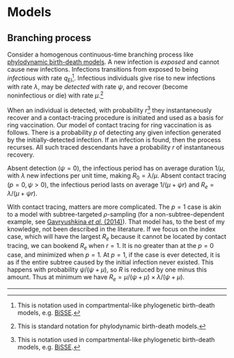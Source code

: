 # Models

## Branching process

Consider a homogenous continuous-time branching process like [phylodynamic birth-death models](https://academic.oup.com/mbe/article/29/1/347/1750040).
A new infection is _exposed_ and cannot cause new infections.
Infections transitions from exposed to being _infectious_ with rate $q_{EI}$[^1].
Infectious individuals give rise to new infections with rate $\lambda$, may be _detected_ with rate $\psi$, and recover (become noninfectious or die) with rate $\mu$.[^2]

When an individual is detected, with probability $r$[^1] they instantaneously recover and a contact-tracing procedure is initiated and used as a basis for ring vaccination.
Our model of contact tracing for ring vaccination is as follows.
There is a probability $p$ of detecting any given infection generated by the initially-detected infection.
If an infection is found, then the process recurses.
All such traced descendants have a probability $r$ of instantaneous recovery.

Absent detection ($\psi = 0$), the infectious period has on average duration $1 / \mu$, with $\lambda$ new infections per unit time, making $R_0 = \lambda / \mu$.
Absent contact tracing ($p = 0, \psi > 0$), the infectious period lasts on average $1 / (\mu + \psi r)$ and $R_e = \lambda / (\mu + \psi r)$.

With contact tracing, matters are more complicated.
The $p = 1$ case is akin to a model with subtree-targeted $\rho$-sampling (for a non-subtree-dependent example, see [Gavryushkina _et al._ (2014)](https://journals.plos.org/ploscompbiol/article?id=10.1371/journal.pcbi.1003919)).
That model has, to the best of my knowledge, not been described in the literature.
If we focus on the index case, which will have the largest $R_e$ because it cannot be located by contact tracing, we can bookend $R_e$ when $r = 1$.
It is no greater than at the $p = 0$ case, and minimized when $p = 1$.
At $p = 1$, if the case is ever detected, it is as if the entire subtree caused by the initial infection never existed.
This happens with probability $\psi / (\psi + \mu)$, so $R$ is reduced by one minus this amount.
Thus at minimum we have $R_e = \mu / (\psi + \mu) \times \lambda / (\psi + \mu)$.

---

[^1]: This is notation used in compartmental-like phylogenetic birth-death models, e.g. [BiSSE](https://academic.oup.com/sysbio/article/56/5/701/1694265).
[^2]: This is standard notation for phylodynamic birth-death models.
